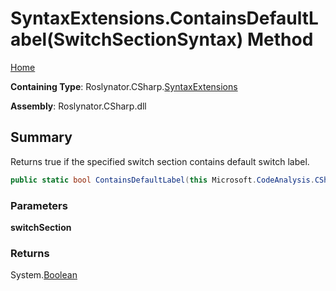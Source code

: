 # SyntaxExtensions\.ContainsDefaultLabel\(SwitchSectionSyntax\) Method

[Home](../../../../README.md)

**Containing Type**: Roslynator\.CSharp\.[SyntaxExtensions](../README.md)

**Assembly**: Roslynator\.CSharp\.dll

## Summary

Returns true if the specified switch section contains default switch label\.

```csharp
public static bool ContainsDefaultLabel(this Microsoft.CodeAnalysis.CSharp.Syntax.SwitchSectionSyntax switchSection)
```

### Parameters

**switchSection**

### Returns

System\.[Boolean](https://docs.microsoft.com/en-us/dotnet/api/system.boolean)

